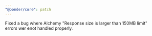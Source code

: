 ```yaml
---
"@ponder/core": patch
---
```


Fixed a bug where Alchemy "Response size is larger than 150MB limit" errors wer enot handled properly.
